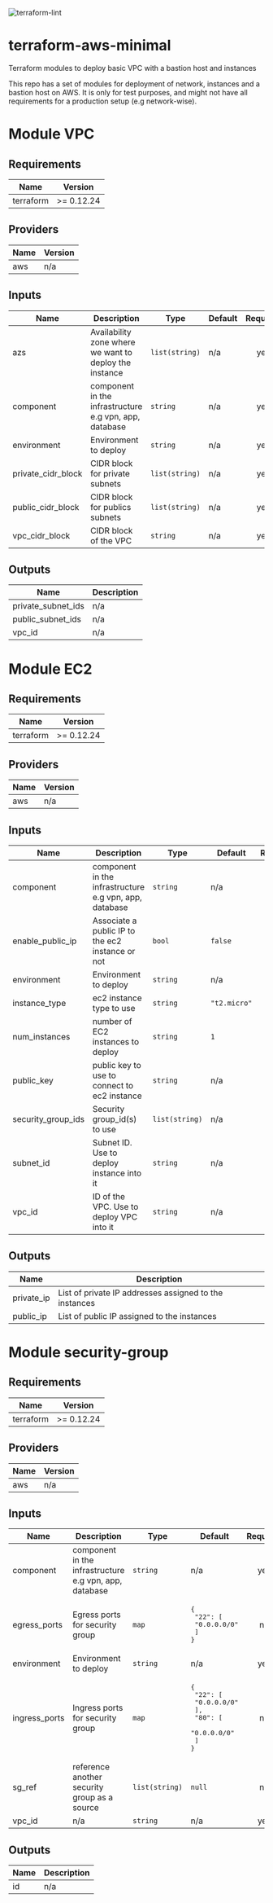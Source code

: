 ![terraform-lint](https://github.com/ptran32/terraform-aws-minimal/workflows/terraform-lint/badge.svg)

# terraform-aws-minimal
Terraform modules to deploy basic VPC with a bastion host and instances

This repo has a set of modules for deployment of network, instances and a bastion host on AWS.
It is only for test purposes, and might not have all requirements for a production setup (e.g network-wise).

# Module VPC
## Requirements

| Name | Version |
|------|---------|
| terraform | >= 0.12.24 |

## Providers

| Name | Version |
|------|---------|
| aws | n/a |

## Inputs

| Name | Description | Type | Default | Required |
|------|-------------|------|---------|:--------:|
| azs | Availability zone where we want to deploy the instance | `list(string)` | n/a | yes |
| component | component in the infrastructure e.g vpn, app, database | `string` | n/a | yes |
| environment | Environment to deploy | `string` | n/a | yes |
| private\_cidr\_block | CIDR block for private subnets | `list(string)` | n/a | yes |
| public\_cidr\_block | CIDR block for publics subnets | `list(string)` | n/a | yes |
| vpc\_cidr\_block | CIDR block of the VPC | `string` | n/a | yes |

## Outputs

| Name | Description |
|------|-------------|
| private\_subnet\_ids | n/a |
| public\_subnet\_ids | n/a |
| vpc\_id | n/a |


# Module EC2
## Requirements

| Name | Version |
|------|---------|
| terraform | >= 0.12.24 |

## Providers

| Name | Version |
|------|---------|
| aws | n/a |

## Inputs

| Name | Description | Type | Default | Required |
|------|-------------|------|---------|:--------:|
| component | component in the infrastructure e.g vpn, app, database | `string` | n/a | yes |
| enable\_public\_ip | Associate a public IP to the ec2 instance or not | `bool` | `false` | no |
| environment | Environment to deploy | `string` | n/a | yes |
| instance\_type | ec2 instance type to use | `string` | `"t2.micro"` | no |
| num\_instances | number of EC2 instances to deploy | `string` | `1` | no |
| public\_key | public key to use to connect to ec2 instance | `string` | n/a | yes |
| security\_group\_ids | Security group\_id(s) to use | `list(string)` | n/a | yes |
| subnet\_id | Subnet ID. Use to deploy instance into it | `string` | n/a | yes |
| vpc\_id | ID of the VPC. Use to deploy VPC into it | `string` | n/a | yes |

## Outputs

| Name | Description |
|------|-------------|
| private\_ip | List of private IP addresses assigned to the instances |
| public\_ip | List of public IP assigned to the instances |


# Module security-group
## Requirements

| Name | Version |
|------|---------|
| terraform | >= 0.12.24 |

## Providers

| Name | Version |
|------|---------|
| aws | n/a |

## Inputs

| Name | Description | Type | Default | Required |
|------|-------------|------|---------|:--------:|
| component | component in the infrastructure e.g vpn, app, database | `string` | n/a | yes |
| egress\_ports | Egress ports for security group | `map` | <pre>{<br>  "22": [<br>    "0.0.0.0/0"<br>  ]<br>}</pre> | no |
| environment | Environment to deploy | `string` | n/a | yes |
| ingress\_ports | Ingress ports for security group | `map` | <pre>{<br>  "22": [<br>    "0.0.0.0/0"<br>  ],<br>  "80": [<br>    "0.0.0.0/0"<br>  ]<br>}</pre> | no |
| sg\_ref | reference another security group as a source | `list(string)` | `null` | no |
| vpc\_id | n/a | `string` | n/a | yes |

## Outputs

| Name | Description |
|------|-------------|
| id | n/a |
